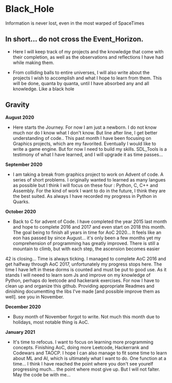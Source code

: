 # Black_Hole
Information is never lost, even in the most warped of SpaceTimes

## In short... do not cross the Event_Horizon.

- Here I will keep track of my projects and the knowledge that come with their completion, as well as the observations and reflections I have had while making them.

 - From colliding balls to entire universes, I will also write about the projects I wish to accomplish and what I hope to learn from them.
This will be done, quanta by quanta, until I have absorbed any and all knowledge.
Like a black hole

## Gravity

**August 2020**

- Here starts the Journey. For now I am just a newborn. I do not know much nor do I know what I don't know. But line after line, I get better understanding of code..
This past month I have been focusing on Graphics projects, which are my favorited. Eventually I would like to write a game engine. But for now I need to build my skills.
SDL_Tools is a testimony of what I have learned, and I will upgrade it as time passes...

**September 2020**

- I am taking a break from graphics project to work on Advent of code. A series of short problems. I originally wanted to learned as many langues as possible but I think I will focus on these four : Python, C, C++ and Assembly. For the kind of work I want to do in the future, I think they are the best suited.
As always I have recorded my progress in Python in Quarks.

**October 2020**

- Back to C for advent of Code. I have completed the year 2015 last month and hope to complete 2016 and 2017 and even start on 2018 this month. The goal being to finish all years in time for AoC 2020...
It feels like an eon has passed by since August... it's only been a few months yet my comprehension of programming has greatly improved. There is still a mountain to climb, but with each step, the ascension becomes easier

42 is closing... Time is always ticking. I managed to complete AoC 2016 and get halfway through AoC 2017, unfortunately my progress stops here. The time I have left in these dorms is counted and must be put to good use. As it stands I will neeed to learn som Js and improve on my knowledge of Python, perhaps do leetcode and hackerank exercises. For now I have to clean up and organize this github. Providing appropriate Readmes and dinishing documentting  the libs I've made [and possible improve them as well]. see you in November.

**December 2020**

- Busy month of November forgot to write. Not much this month due to holidays, most notable thing is AoC.

**January 2021**

- It's time to refocus. I want to focus on learning more programming concepts. Finishing AoC, doing more Leetcode, Hackerrank and Codewars and TAOCP. I hope I can also manage to fit some time to learn about ML and AI, which is ultimately what I want to do. One function at a time... I think I have reached the point where you don't see yourelf progressing much... the point where most give up. But I will not falter.
May the code be with me...

